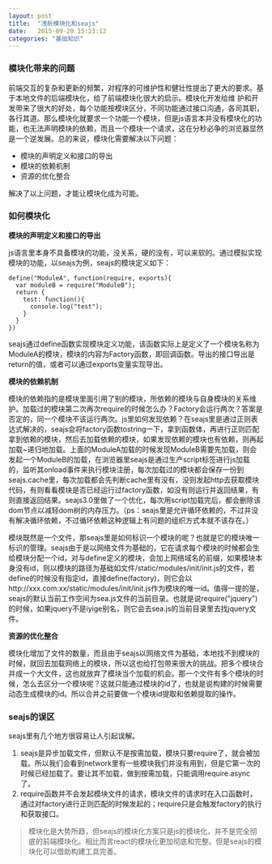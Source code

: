 ```yaml
---
layout: post
title:  "浅析模块化和seajs"
date:   2015-09-20 15:23:12
categories: "基础知识"
---
```


### 模块化带来的问题

前端交互的复杂和更新的频繁，对程序的可维护性和健壮性提出了更大的要求。基于本地文件的后端模块化，给了前端模块化很大的启示。模块化开发给维
护和开发带来了很大的好处，每个功能按模块区分，不同功能通过接口沟通，各司其职，各行其道。那么模块化就要求一个功能一个模块，但是js语言本并没有模块化的功能，也无法声明模块的依赖，而且一个模块一个请求，这在分秒必争的浏览器显然是一个逆发展。总的来说，模块化需要解决以下问题：

- 模块的声明定义和接口的导出
- 模块的依赖机制
- 资源的优化整合

解决了以上问题，才能让模块化成为可能。

### 如何模块化

**模块的声明定义和接口的导出**

js语言里本身不具备模块的功能，没关系，硬的没有，可以来软的。通过模拟实现模块的功能，以seajs为例，seajs的模块定义如下：
```
define("ModuleA", function(require, exports){
  var moduleB = require("ModuleB");
  return {
    test: function(){
      console.log("test");
    }
  }
})
```
seajs通过define函数实现模块定义功能，该函数实际上是定义了一个模块名称为ModuleA的模块，模块的内容为Factory函数，即回调函数。导出的接口导出是return的值，或者可以通过exports变量实现导出。

**模块的依赖机制**

模块的依赖指的是模块里面引用了别的模块，所依赖的模块与自身模块的关系维护。加载过的模块第二次再次require的时候怎么办？Factory会运行两次？答案是否定的，同一个模块不该运行两次。js里如何发现依赖？在seajs里是通过正则表达式解决的，seajs会将factory函数tostring一下，拿到函数体，再进行正则匹配拿到依赖的模块，然后去加载依赖的模块，如果发现依赖的模块也有依赖，则再起加载~递归地加载。上面的ModuleA加载的时候发现ModuleB需要先加载，则会发起一个ModuleB的加载，在浏览器里seajs是通过生产script标签进行js加载的，监听其onload事件来执行模块注册，每次加载过的模块都会保存一份到seajs.cache里，每次加载都会先判断cache里有没有，没则发起http去获取模块代码，有则看看模块是否已经运行过factory函数，如没有则运行并返回结果，有则直接返回结果。seajs3.0里做了一个优化，每次用script加载完后，都会删除该dom节点以减轻dom树的内存压力。（ps：seajs里是允许循环依赖的，不过并没有解决循环依赖，不过循环依赖这种逻辑上有问题的组织方式本就不该存在。）

模块既然是一个文件，那seajs里是如何标识一个模块的呢？也就是它的模块唯一标识的管理。seajs由于是以网络文件为基础的，它在请求每个模块的时候都会生给模块分配一个id，对与define定义的模块，会加上网络域名的前缀，如果模块本身没有id，则以模块的路径为基础如文件/static/modules/init/init.js的文件，若define的时候没有指定id，直接define(factory)，则它会以http://xxx.com:xx/static/modules/init/init.js作为模块的唯一id。值得一提的是，seajs的默认当前工作空间为sea.js文件的当前目录。也就是说require("jquery")的时候，如果jquery不是iyige别名，则它会去sea.js的当前目录里去找jquery文件。

**资源的优化整合**

模块化增加了文件的数量，而且由于seajs以网络文件为基础，本地找不到模块的时候，就回去加载网络上的模块，所以这也给打包带来很大的挑战。把多个模块合并成一个大文件，这也就放弃了模块当个加载的机会。那一个文件有多个模块的时候，怎么去区分一个模块呢？这就只能通过模块的id了，也就是说构建的时候需要动态生成模块的id。所以合并之前要做一个模块id提取和依赖提取的操作。


### seajs的误区

seajs里有几个地方很容易让人引起误解。
1. seajs是异步加载文件，但默认不是按需加载，模块只要require了，就会被加载。所以我们会看到network里有一些模块我们并没有用到，但是它第一次的时候已经加载了。要让其不加载，做到按需加载，只能调用require.async了。
2. require函数并不会发起模块文件的请求，模块文件的请求时在入口函数时，通过对factory进行正则匹配的时候发起的；require只是会触发factory的执行和获取接口。


> 模块化是大势所趋，但seajs的模块化方案只是js的模块化，并不是完全彻底的前端模块化。相比而言react的模块化更加彻底和完整。但是seajs的模块化可以借助构建工具完善。



